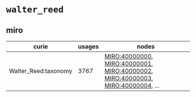 # `walter_reed`

## miro

| curie                |   usages | nodes                                                                                                                                                                                                                                                                                                                          |
|----------------------|----------|--------------------------------------------------------------------------------------------------------------------------------------------------------------------------------------------------------------------------------------------------------------------------------------------------------------------------------|
| Walter_Reed:taxonomy |     3767 | [MIRO:40000000](http://purl.obolibrary.org/obo/MIRO_40000000), [MIRO:40000001](http://purl.obolibrary.org/obo/MIRO_40000001), [MIRO:40000002](http://purl.obolibrary.org/obo/MIRO_40000002), [MIRO:40000003](http://purl.obolibrary.org/obo/MIRO_40000003), [MIRO:40000004](http://purl.obolibrary.org/obo/MIRO_40000004), ... |

